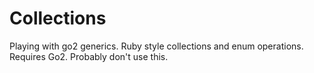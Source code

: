 # Collections

Playing with go2 generics. Ruby style collections and enum operations. Requires Go2. Probably don't use this.
